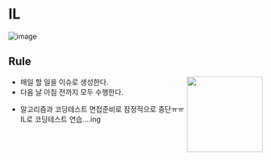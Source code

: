 # IL

![image](https://user-images.githubusercontent.com/90595291/146679020-eb191729-f725-42af-b12d-72500033d5a9.png)

## Rule

<img src="https://user-images.githubusercontent.com/90595291/146679199-bbe44d46-44ba-4060-aa04-476569e5c54d.png" width="150px" align="right">

- 매일 할 일을 이슈로 생성한다.
- 다음 날 아침 전까지 모두 수행한다.

+ 알고리즘과 코딩테스트 면접준비로 잠정적으로 중단ㅠㅠ IL로 코딩테스트 연습....ing
